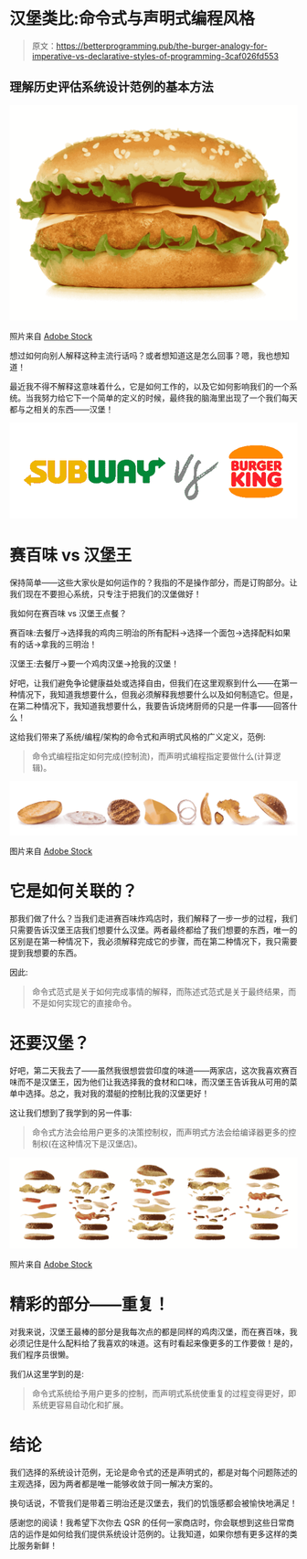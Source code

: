 # 汉堡类比:命令式与声明式编程风格

> 原文：<https://betterprogramming.pub/the-burger-analogy-for-imperative-vs-declarative-styles-of-programming-3caf026fd553>

## 理解历史评估系统设计范例的基本方法

![](img/e1694a1cc26c2e343fe19f04eb30d078.png)

照片来自 [Adobe Stock](https://stock.adobe.com/in/)

想过如何向别人解释这种主流行话吗？或者想知道这是怎么回事？嗯，我也想知道！

最近我不得不解释这意味着什么，它是如何工作的，以及它如何影响我们的一个系统。当我努力给它下一个简单的定义的时候，最终我的脑海里出现了一个我们每天都与之相关的东西——汉堡！

![](img/acaddfda8add0447386111d56ddd8334.png)

# **赛百味 vs 汉堡王**

保持简单——这些大家伙是如何运作的？我指的不是操作部分，而是订购部分。让我们现在不要担心系统，只专注于把我们的汉堡做好！

我如何在赛百味 vs 汉堡王点餐？

赛百味:去餐厅->选择我的鸡肉三明治的所有配料->选择一个面包->选择配料如果有的话->拿我的三明治！

汉堡王:去餐厅->要一个鸡肉汉堡->抢我的汉堡！

好吧，让我们避免争论健康益处或选择自由，但我们在这里观察到什么——在第一种情况下，我知道我想要什么，但我必须解释我想要什么以及如何制造它。但是，在第二种情况下，我知道我想要什么，我要告诉烧烤厨师的只是一件事——回答什么！

这给我们带来了系统/编程/架构的命令式和声明式风格的广义定义，范例:

> 命令式编程指定如何完成(控制流)，而声明式编程指定要做什么(计算逻辑)。

![](img/56482c34e9c9ea72b6587fb7c251ca6a.png)

图片来自 [Adobe Stock](https://stock.adobe.com/in/)

# 它是如何关联的？

那我们做了什么？当我们走进赛百味炸鸡店时，我们解释了一步一步的过程，我们只需要告诉汉堡王店我们想要什么汉堡。两者最终都给了我们想要的东西，唯一的区别是在第一种情况下，我必须解释完成它的步骤，而在第二种情况下，我只需要提到我想要的东西。

因此:

> 命令式范式是关于如何完成事情的解释，而陈述式范式是关于最终结果，而不是如何实现它的直接命令。

# **还要汉堡？**

好吧，第二天我去了——虽然我很想尝尝印度的味道——两家店，这次我喜欢赛百味而不是汉堡王，因为他们让我选择我的食材和口味，而汉堡王告诉我从可用的菜单中选择。总之，我对我的潜艇的控制比我的汉堡更好！

这让我们想到了我学到的另一件事:

> 命令式方法会给用户更多的决策控制权，而声明式方法会给编译器更多的控制权(在这种情况下是汉堡店)。

![](img/fa70b4a7985d15dcf16f3dfd2e68b0e0.png)

照片来自 [Adobe Stock](https://stock.adobe.com/in/)

# 精彩的部分——重复！

对我来说，汉堡王最棒的部分是我每次点的都是同样的鸡肉汉堡，而在赛百味，我必须记住是什么配料给了我喜欢的味道。这有时看起来像更多的工作要做！是的，我们程序员很懒。

我们从这里学到的是:

> 命令式系统给予用户更多的控制，而声明式系统使重复的过程变得更好，即系统更容易自动化和扩展。

# 结论

我们选择的系统设计范例，无论是命令式的还是声明式的，都是对每个问题陈述的主观选择，因为两者都是唯一能够收敛于同一解决方案的。

换句话说，不管我们是带着三明治还是汉堡去，我们的饥饿感都会被愉快地满足！

感谢您的阅读！我希望下次你去 QSR 的任何一家商店时，你会联想到这些日常商店的运作是如何给我们提供系统设计范例的。让我知道，如果你想有更多这样的类比服务新鲜！